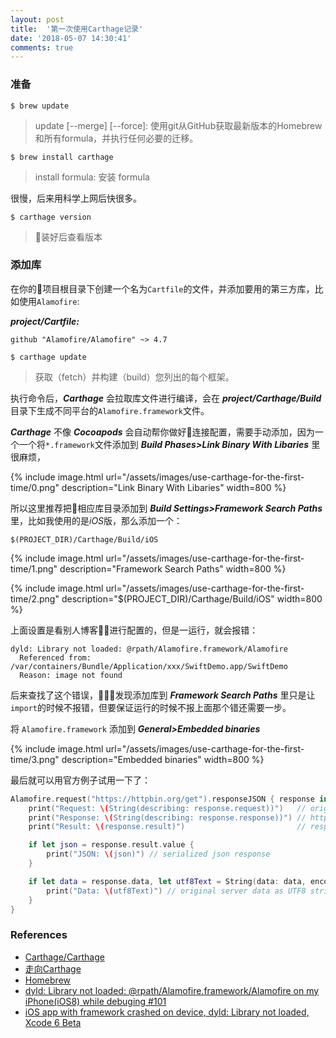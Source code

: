 ```yaml
---
layout: post
title:  '第一次使用Carthage记录'
date: '2018-05-07 14:30:41'
comments: true
---
```


### 准备

`$ brew update`

> update [--merge] [--force]: 使用git从GitHub获取最新版本的Homebrew和所有formula，并执行任何必要的迁移。

`$ brew install carthage`

> install formula: 安装 formula

很慢，后来用科学上网后快很多。

`$ carthage version`

> 装好后查看版本

### 添加库

在你的项目根目录下创建一个名为`Cartfile`的文件，并添加要用的第三方库，比如使用`Alamofire`:

***project/Cartfile:***
```
github "Alamofire/Alamofire" ~> 4.7
```

`$ carthage update`

> 获取（fetch）并构建（build）您列出的每个框架。

执行命令后，***Carthage*** 会拉取库文件进行编译，会在 ***project/Carthage/Build*** 目录下生成不同平台的`Alamofire.framework`文件。

***Carthage*** 不像 ***Cocoapods*** 会自动帮你做好连接配置，需要手动添加，因为一个一个将`*.framework`文件添加到 ***Build Phases>Link Binary With Libaries*** 里很麻烦，

{% include image.html url="/assets/images/use-carthage-for-the-first-time/0.png" description="Link Binary With Libaries" width=800 %}

所以这里推荐把相应库目录添加到 ***Build Settings>Framework Search Paths*** 里，比如我使用的是*iOS*版，那么添加一个：

```
$(PROJECT_DIR)/Carthage/Build/iOS
```

{% include image.html url="/assets/images/use-carthage-for-the-first-time/1.png" description="Framework Search Paths" width=800 %}

{% include image.html url="/assets/images/use-carthage-for-the-first-time/2.png" description="$(PROJECT_DIR)/Carthage/Build/iOS" width=800 %}

上面设置是看别人博客进行配置的，但是一运行，就会报错：

```
dyld: Library not loaded: @rpath/Alamofire.framework/Alamofire
  Referenced from: /var/containers/Bundle/Application/xxx/SwiftDemo.app/SwiftDemo
  Reason: image not found
```

后来查找了这个错误，发现添加库到 ***Framework Search Paths*** 里只是让`import`的时候不报错，但要保证运行的时候不报上面那个错还需要一步。

将 `Alamofire.framework` 添加到 ***General>Embedded binaries***

{% include image.html url="/assets/images/use-carthage-for-the-first-time/3.png" description="Embedded binaries" width=800 %}

最后就可以用官方例子试用一下了：

```swift
Alamofire.request("https://httpbin.org/get").responseJSON { response in
    print("Request: \(String(describing: response.request))")   // original url request
    print("Response: \(String(describing: response.response))") // http url response
    print("Result: \(response.result)")                         // response serialization result

    if let json = response.result.value {
        print("JSON: \(json)") // serialized json response
    }

    if let data = response.data, let utf8Text = String(data: data, encoding: .utf8) {
        print("Data: \(utf8Text)") // original server data as UTF8 string
    }
}
```

### References

- [Carthage/Carthage](https://github.com/Carthage/Carthage)
- [走向Carthage](https://www.jianshu.com/p/3921289cd3c5)
- [Homebrew](https://docs.brew.sh/Manpage)
- [dyld: Library not loaded: @rpath/Alamofire.framework/Alamofire on my iPhone(iOS8) while debuging #101](https://github.com/Alamofire/Alamofire/issues/101)
- [iOS app with framework crashed on device, dyld: Library not loaded, Xcode 6 Beta](https://stackoverflow.com/a/24345546/6279975)